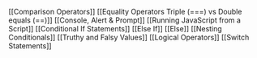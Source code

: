 [[Comparison Operators]]
[[Equality Operators Triple (===) vs Double equals (==)]]
[[Console, Alert & Prompt]]
[[Running JavaScript from a Script]]
[[Conditional If Statements]]
[[Else If]]
[[Else]]
[[Nesting Conditionals]]
[[Truthy and Falsy Values]]
[[Logical Operators]]
[[Switch Statements]]
